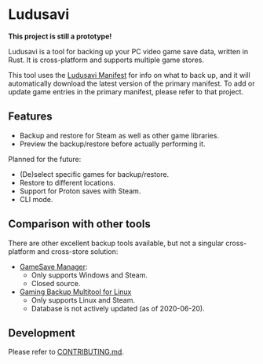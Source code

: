 # Ludusavi
**This project is still a prototype!**

Ludusavi is a tool for backing up your PC video game save data, written in Rust.
It is cross-platform and supports multiple game stores.

This tool uses the [Ludusavi Manifest](https://github.com/mtkennerly/ludusavi-manifest)
for info on what to back up, and it will automatically download the latest version of
the primary manifest. To add or update game entries in the primary manifest, please refer
to that project.

## Features
* Backup and restore for Steam as well as other game libraries.
* Preview the backup/restore before actually performing it.

Planned for the future:

* (De)select specific games for backup/restore.
* Restore to different locations.
* Support for Proton saves with Steam.
* CLI mode.

## Comparison with other tools
There are other excellent backup tools available, but not a singular
cross-platform and cross-store solution:

* [GameSave Manager](https://www.gamesave-manager.com):
  * Only supports Windows and Steam.
  * Closed source.
* [Gaming Backup Multitool for Linux](https://supremesonicbrazil.gitlab.io/gbml-web)
  * Only supports Linux and Steam.
  * Database is not actively updated (as of 2020-06-20).

## Development
Please refer to [CONTRIBUTING.md](./CONTRIBUTING.md).
